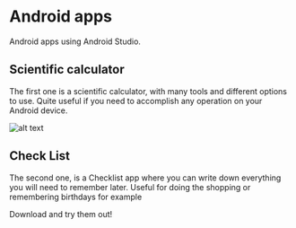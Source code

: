 # Android apps

Android apps using Android Studio.

## Scientific calculator

The first one is a scientific calculator, with many tools and different options to use. Quite useful if you need to accomplish any operation on your Android device.

![alt text](https://www.google.com/search?q=checklist+android+studio&client=ubuntu&hs=rYQ&channel=fs&source=lnms&tbm=isch&sa=X&ved=2ahUKEwjl-bqdh8DpAhVxDWMBHe-GDcgQ_AUoAXoECAsQAw&biw=1299&bih=639#imgrc=v7BmQ2Qk-0lHnM)

## Check List

The second one, is a Checklist app where you can write down everything you will need to remember later. Useful for doing the shopping or remembering birthdays for example

Download and try them out!
